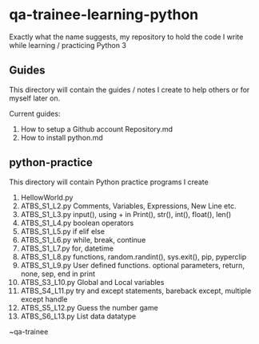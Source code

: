 # qa-trainee-learning-python

Exactly what the name suggests, my repository to hold the code I write while learning / practicing Python 3

## Guides
This directory will contain the guides / notes I create to help others or for myself later on.

Current guides:

1. How to setup a Github account Repository.md
2. How to install python.md

## python-practice
This directory will contain Python practice programs I create

1. HellowWorld.py
2. ATBS_S1_L2.py Comments, Variables, Expressions, New Line etc.
3. ATBS_S1_L3.py input(), using + in Print(), str(), int(), float(), len()
4. ATBS_S1_L4.py boolean operators
5. ATBS_S1_L5.py if elif else
6. ATBS_S1_L6.py while, break, continue
7. ATBS_S1_L7.py for, datetime
8. ATBS_S1_L8.py functions, random.randint(), sys.exit(), pip, pyperclip
9. ATBS_S1_L9.py User defined functions. optional parameters, return, none, sep, end in print
10. ATBS_S3_L10.py Global and Local variables
11. ATBS_S4_L11.py try and except statements, bareback except, multiple except handle
12. ATBS_S5_L12.py Guess the number game
13. ATBS_S6_L13.py List data datatype


~qa-trainee
